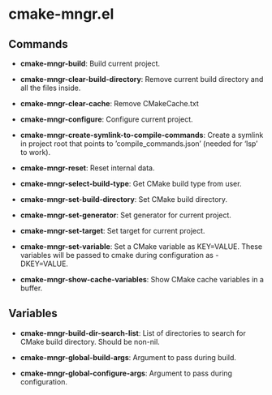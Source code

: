 # cmake-mngr.el

<!--
(let ((symbols '()))
  (mapatoms (lambda (s)
              (when (string-prefix-p "cmake-mngr-"
                                     (symbol-name s))
                (push s symbols))))
  (setq symbols (sort symbols (lambda (s1 s2) (string-lessp (symbol-name s1)
                                                            (symbol-name s2)))))
  (let ((commands (seq-filter (lambda (s) (and (commandp s)
                                               (not (string= (symbol-name s)
                                                             "cmake-mngr-variables-mode"))))
                              symbols))
        (variables (seq-filter #'user-variable-p symbols)))

    ;; commands
    (progn
      (forward-line 2)
      (insert "\n")
      (insert "## Commands\n")
      (dolist (f commands)
        (insert "- **" (symbol-name f) "**: ")
        (insert (replace-regexp-in-string "\n\n" "\n" (documentation f)) "\n\n")))

    ;; variables
    (progn
      (forward-line 2)
      (insert "\n")
      (insert "## Variables\n")
      (dolist (v variables)
        (insert "- **" (symbol-name v) "**: ")
        (insert (replace-regexp-in-string
                 "\n\n"
                 "\n"
                 (documentation-property v 'variable-documentation))
                "\n\n")))))
-->

## Commands
- **cmake-mngr-build**: Build current project.

- **cmake-mngr-clear-build-directory**: Remove current build directory and all the files inside.

- **cmake-mngr-clear-cache**: Remove CMakeCache.txt

- **cmake-mngr-configure**: Configure current project.

- **cmake-mngr-create-symlink-to-compile-commands**: Create a symlink in project root that points to ’compile_commands.json’
(needed for ‘lsp’ to work).

- **cmake-mngr-reset**: Reset internal data.

- **cmake-mngr-select-build-type**: Get CMake build type from user.

- **cmake-mngr-set-build-directory**: Set CMake build directory.

- **cmake-mngr-set-generator**: Set generator for current project.

- **cmake-mngr-set-target**: Set target for current project.

- **cmake-mngr-set-variable**: Set a CMake variable as KEY=VALUE.
These variables will be passed to cmake during configuration as -DKEY=VALUE.

- **cmake-mngr-show-cache-variables**: Show CMake cache variables in a buffer.


## Variables
- **cmake-mngr-build-dir-search-list**: List of directories to search for CMake build directory.
Should be non-nil.

- **cmake-mngr-global-build-args**: Argument to pass during build.

- **cmake-mngr-global-configure-args**: Argument to pass during configuration.
